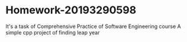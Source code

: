 # Homework-20193290598
It's a task of Comprehensive Practice of Software Engineering course
A simple cpp project of finding leap year

